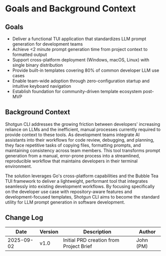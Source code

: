# Goals and Background Context

## Goals
- Deliver a functional TUI application that standardizes LLM prompt generation for development teams
- Achieve <2 minute prompt generation time from project context to formatted output
- Support cross-platform deployment (Windows, macOS, Linux) with single binary distribution
- Provide built-in templates covering 80% of common developer LLM use cases
- Enable team-wide adoption through zero-configuration startup and intuitive keyboard navigation
- Establish foundation for community-driven template ecosystem post-MVP

## Background Context

Shotgun CLI addresses the growing friction between developers' increasing reliance on LLMs and the inefficient, manual processes currently required to provide context to these tools. As development teams integrate AI assistants into their workflows for code review, debugging, and planning, they face repetitive tasks of copying files, formatting prompts, and maintaining consistency across team members. This tool transforms prompt generation from a manual, error-prone process into a streamlined, reproducible workflow that maintains developers in their terminal environment.

The solution leverages Go's cross-platform capabilities and the Bubble Tea TUI framework to deliver a lightweight, performant tool that integrates seamlessly into existing development workflows. By focusing specifically on the developer use case with repository-aware features and development-focused templates, Shotgun CLI aims to become the standard utility for LLM prompt generation in software development.

## Change Log

| Date | Version | Description | Author |
|------|---------|-------------|--------|
| 2025-09-02 | v1.0 | Initial PRD creation from Project Brief | John (PM) |
